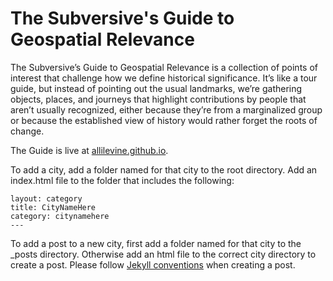 # The Subversive's Guide to Geospatial Relevance

The Subversive’s Guide to Geospatial Relevance is a collection of points of interest that challenge how we define historical significance. It’s like a tour guide, but instead of pointing out the usual landmarks, we’re gathering objects, places, and journeys that highlight contributions by people that aren’t usually recognized, either because they’re from a marginalized group or because the established view of history would rather forget the roots of change.

The Guide is live at [allilevine.github.io](https://allilevine.github.io/).

To add a city, add a folder named for that city to the root directory. Add an index.html file to the folder that includes the following:

```---
layout: category
title: CityNameHere
category: citynamehere
---
```

To add a post to a new city, first add a folder named for that city to the _posts directory. Otherwise add an html file to the correct city directory to create a post. Please follow [Jekyll conventions](https://jekyllrb.com/docs/posts/) when creating a post.
